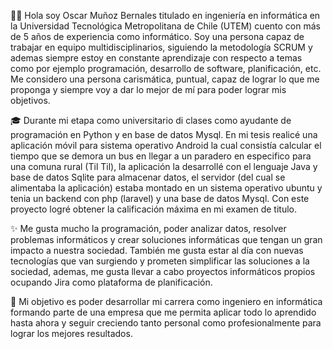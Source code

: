 🧑🏽 Hola soy Oscar Muñoz Bernales titulado en ingeniería en informática en la Universidad Tecnológica Metropolitana de Chile (UTEM) cuento con más de 5 años de experiencia como informático. Soy una persona capaz de trabajar en equipo multidisciplinarios, siguiendo la metodología SCRUM y ademas siempre estoy en constante aprendizaje con respecto a temas como por ejemplo programación, desarrollo de software, planificación, etc. Me considero una persona carismática, puntual, capaz de lograr lo que me proponga y siempre voy a dar lo mejor de mí para poder lograr mis objetivos.

🎓 Durante mi etapa como universitario di clases como ayudante de programación en Python y en base de datos Mysql. En mi tesis realicé una aplicación móvil para sistema operativo Android la cual consistía calcular el tiempo que se demora un bus en llegar a un paradero en especifico para una comuna rural (Til Til), la aplicación la desarrollé con el lenguaje Java y base de datos Sqlite para almacenar datos, el servidor (del cual se alimentaba la aplicación) estaba montado en un sistema operativo ubuntu y tenia un backend con php (laravel) y una base de datos Mysql. Con este proyecto logré obtener la calificación máxima en mi examen de titulo.

✨ Me gusta mucho la programación, poder analizar datos, resolver problemas informáticos y crear soluciones informáticas que tengan un gran impacto a nuestra sociedad. También me gusta estar al día con nuevas tecnologías que van surgiendo y prometen simplificar las soluciones a la sociedad, ademas, me gusta llevar a cabo proyectos informáticos propios ocupando Jira como plataforma de planificación.

🎯 Mi objetivo es poder desarrollar mi carrera como ingeniero en informática formando parte de una empresa que me permita aplicar todo lo aprendido hasta ahora y seguir creciendo tanto personal como profesionalmente para lograr los mejores resultados.
